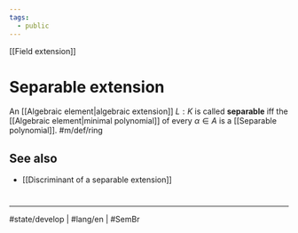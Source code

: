 ```yaml
---
tags:
  - public
---
```

[[Field extension]]
# Separable extension

An [[Algebraic element|algebraic extension]] $L : K$ is called **separable** iff the [[Algebraic element|minimal polynomial]] of every $\alpha \in A$ is a [[Separable polynomial]]. #m/def/ring 

## See also

- [[Discriminant of a separable extension]]

#
---
#state/develop | #lang/en | #SemBr
